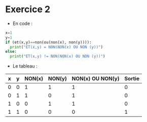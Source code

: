 # Exercice 2

* En code :

```py
x=1
y=1
if (et(x,y)==non(ou(non(x), non(y)))):
  print("ET(x,y) = NON(NON(x) OU NON (y))")
else:
  print("ET(x,y) != NON(NON(x) OU NON (y))")
```

* Le tableau :

| x | y | NON(x) | NON(y) | NON(x) OU NON(y) | Sortie |
|---|---|--------|--------|------------------|--------|
| 0 | 0 |   1    |   1    |         1        |   0    |
| 0 | 1 |   1    |   0    |         1        |   0    |
| 1 | 0 |   0    |   1    |         1        |   0    |
| 1 | 1 |   0    |   0    |         0        |   1    |
